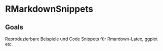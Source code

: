 # RMarkdownSnippets
## Goals

Reproduzierbare Beispiele und Code Snippets für Rmardown-Latex, ggplot etc.
